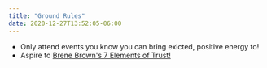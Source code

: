```yaml
---
title: "Ground Rules"
date: 2020-12-27T13:52:05-06:00
---
```


* Only attend events you know you can bring exicted, positive energy to!
* Aspire to [Brene Brown's 7 Elements of Trust!](https://daretolead.brenebrown.com/wp-content/uploads/2018/10/BRAVING.pdf)